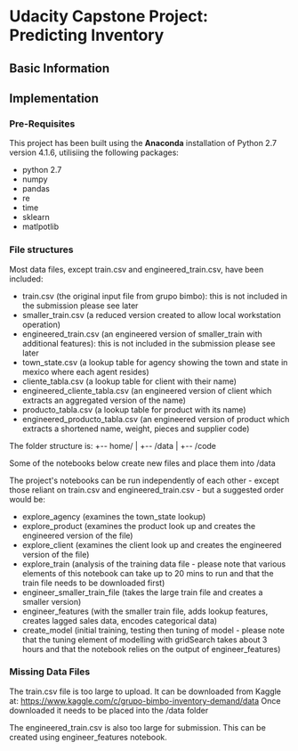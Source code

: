 # Udacity Capstone Project: Predicting Inventory

## Basic Information

## Implementation
### Pre-Requisites

This project has been built using the **Anaconda** installation of Python 2.7 version 4.1.6, utilisiing the following packages:

+ python 2.7
+ numpy
+ pandas
+ re
+ time
+ sklearn
+ matlpotlib

### File structures

Most data files, except train.csv and engineered_train.csv, have been included:

+ train.csv (the original input file from grupo bimbo): this is not included in the submission please see later
+ smaller_train.csv (a reduced version created to allow local workstation operation)
+ engineered_train.csv (an engineered version of smaller_train with additional features): this is not included in the submission please see later
+ town_state.csv (a lookup table for agency showing the town and state in mexico where each agent resides)
+ cliente_tabla.csv (a lookup table for client with their name)
+ engineered_cliente_tabla.csv (an engineered version of client which extracts an aggregated version of the name)
+ producto_tabla.csv (a lookup table for product with its name)
+ engineered_producto_tabla.csv (an engineered version of product which extracts a shortened name, weight, pieces and supplier code)

The folder structure is:
+-- home/
|	+-- /data
|	+-- /code

Some of the notebooks below create new files and place them into /data

The project's notebooks can be run independently of each other - except those reliant on train.csv and engineered_train.csv - but a suggested order would be:

+ explore_agency (examines the town_state lookup)
+ explore_product (examines the product look up and creates the engineered version of the file)
+ explore_client (examines the client look up and creates the engineered version of the file)
+ explore_train (analysis of the training data file - please note that various elements of this notebook can take up to 20 mins to run and that the train file needs to be downloaded first)
+ engineer_smaller_train_file (takes the large train file and creates a smaller version)
+ engineer_features (with the smaller train file, adds lookup features, creates lagged sales data, encodes categorical data)
+ create_model (initial training, testing then tuning of model - please note that the tuning element of modelling with gridSearch takes about 3 hours and that the notebook relies on the output of engineer_features)

### Missing Data Files
The train.csv file is too large to upload. It can be downloaded from Kaggle at: https://www.kaggle.com/c/grupo-bimbo-inventory-demand/data
Once downloaded it needs to be placed into the /data folder

The engineered_train.csv is also too large for submission. This can be created using engineer_features notebook.